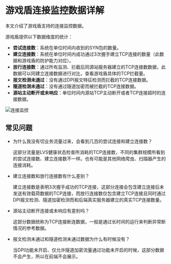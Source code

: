 # 游戏盾连接监控数据详解

本文介绍了游戏盾支持的连接监控数据。

游戏盾提供以下数据维度的统计：

-   **尝试连接数**：系统在单位时间内收到的SYN包的数量。
-   **建立连接数**：系统在单位时间内成功通过3次握手建立TCP连接的数量（此数据和游戏盾的防护能力对应）。
-   **放行连接数**：通过所有监测、拦截后同源站服务器建立的TCP连接数数据，此数据可以同建立连接数据进行对比，查看游戏盾具体的TCP拦截量。
-   **报文检测未通过**：没有通过DPI报文特征检测而拦截的TCP连接数据。
-   **隧道检测未通过**：没有通过隧道加密而被拦截的TCP连接数据。
-   **源站主动断开或未响应**：单位时间内源站TCP主动断开或者TCP连接超时的连接数据。

![连接监控](https://static-aliyun-doc.oss-accelerate.aliyuncs.com/assets/img/13517/15481772023485_zh-CN.png)

## 常见问题

-   为什么我没有切业务流量过来，会看到几百的尝试连接和建立连接数？

    这部分流量是LVS健康状态检查所消耗的TCP连接数，不同的集群规模所看到的尝试连接数、建立连接数不一样。也有可能是其他网络爬虫、扫描器产生的连接消耗。

-   建立连接数和放行连接数有什么差别？

    建立连接数是表明3次握手成功的TCP连接，这部分连接会包含建立连接后未发送有效载荷数据的TCP连接，而放行连接数仅包含建立TCP连接且同时通过DPI报文检测、隧道加密检测而和后端真实服务器建立的真实TCP连接数量。

-   源站主动断开连接或未响应有差别吗？

    这部分数据统称为TCP连接断连数据，一般是通过长时间的运行来判断异常断情况的参考数据。

-   报文检测未通过和隧道检测未通过数据为什么有时候没有？

    当DPI功能未开启、仅允许隧道加密流量通过功能未开启的时候，这部分数据不会产生，所以在前端不会展示。


